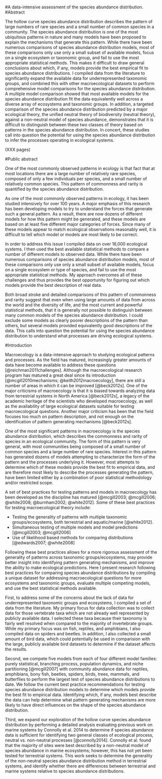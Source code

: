 #A data-intensive assessment of the species abundance distribution.
#Abstract
<!-- 350 words or less, no subheading, citations, drawings, diagrams, tables, or abbreviations.  Include total number of pages in the paper (including preliminary pages and appendices) in parentheses at the end, do not use boldface on the abstract title, see sample in Appendix A of grad school Pub Guide.-->
The hollow curve species abundance distribution describes the pattern of large numbers of rare species and a small number of common species in a community.  The species abundance distribution is one of the most ubiquitous patterns in nature and many models have been proposed to explain the mechanisms that generate this pattern. While there have been numerous comparisons of species abundance distribution models, most of these comparisons only use only a small subset of available models, focus on a single ecosystem or taxonomic group, and fail to use the most appropriate statistical methods. This makes it difficult to draw general conclusions about which, if any, models provide the best empirical fit to species abundance distributions. I compiled data from the literature to significantly expand the available data for underrepresented taxonomic groups, and combined this with other macroecological datasets to perform comprehensive model comparisons for the species abundance distribution. A multiple model comparison showed that most available models for the species abundance distribution fit the data equivalently well across a diverse array of ecosystems and taxonomic groups. In addition, a targeted comparison of the species abundance distribution predicted by a major ecological theory, the unified neutral theory of biodiversity (neutral theory), against a non-neutral model of species abundance, demonstrates that it is difficult to distinguish between these two classes of theory based on patterns in the species abundance distribution. In concert, these studies call into question the potential for using the species abundance distribution to infer the processes operating in ecological systems.

(XXX pages)

#Public abstract
<!-- One page, written in the style of an executive summary, whatever that means.  Explains in common language the research objective and societal benefits, see Appendix A -->
One of the most commonly observed patterns in ecology is that fact that at most locations there are a large number of relatively rare species, composed of only a few individuals per species, and a small number of relatively common species. This pattern of commonness and rarity is quantified by the species abundance distribution.

As one of the most commonly observed patterns in ecology, it has been studied intensively for over 100 years. A major emphasis of this research has been developing models to try to understand the forces that generate such a general pattern. As a result, there are now dozens of different models for how this pattern might be generated, and these models are based on at least five different major categories of forces. Since many of these models appear to match ecological observations reasonably well, it is difficult to tell which model or models are most likely to be correct.

In order to address this issue I compiled data on over 16,000 ecological systems. I then used the best available statistical methods to compare a number of different models to observed data. While there have been numerous comparisons of species abundance distribution models, most of these comparisons only use only a small subset of available models, focus on a single ecosystem or type of species, and fail to use the most appropriate statistical methods. My approach overcomes all of these challenges and thus provides the best opportunity for figuring out which models provide the best description of real data.

Both broad stroke and detailed comparisons of this pattern of commonness and rarity suggest that even when using large amounts of data from across the world and the diversity of life, and the most current and powerful statistical methods, that it is generally not possible to distinguish between many common models of the species abundance distribution. I could exclude some models as clearly poorer descriptions of the pattern than others, but several models provided equivalently good descriptions of the data. This calls into question the potential for using the species abundance distribution to understand what processes are driving ecological systems.

#Introduction
<!--Overarching introduction that ties all three chapters together -->
Macroecology is a data-intensive approach to studying ecological patterns and processes. As the field has matured, increasingly greater amounts of data have become available to address these questions [@reichman2011challenges].  Although the macroecological research program has matured a great deal since its introduction [@mcgill2010mechanisms; @keith2012macroecology], there are still a number of areas in which it can be improved [@beck2012s]. One of the major criticisms of macroecology is that it is biased towards analyzing data from terrestrial systems in North America [@beck2012s], a legacy of the academic heritage of the scientists who developed macroecology, as well as the availability of large ecological datasets suitable for testing macroecological questions.  Another major criticism has been that the field focuses too much on pattern description, and not enough on the identification of pattern generating mechanisms [@beck2012s].
<!-- cite some of the recent critiques and directional papers -->

One of the most significant patterns in macroecology is the species abundance distribution, which describes the commonness and rarity of species in an ecological community. The form of this pattern is very general, with most communities being composed of a small number of common species and a large number of rare species. Interest in this pattern has generated dozens of models attempting to characterize the form of the pattern and the processes underlying it. However, most attempts to determine which of these models provide the best fit to empirical data, and are therefore most likely to describe the processes generating the pattern, have been limited either by a combination of poor statistical methodology and/or restricted scope.

A set of best practices for testing patterns and models in macroecology has been developed as the discipline has matured [@mcgill2003; @mcgill2006; @white2008; @burnham2002; @white2012]. Some of these best practices for testing macroecological theory include: <!--citations-->  
* Testing the generality of patterns with multiple taxonomic groups/ecosystems, both terrestrial and aquatic/marine [@white2012].
* Simultaneous testing of multiple models and model predictions [@mcgill2003; @mcgill2006]
* Use of likelihood based methods for comparing distributions [@edwards2007; @white2008]

Following these best practices allows for a more rigorous assessment of the generality of patterns across taxonomic groups/ecosystems, may provide better insight into identifying pattern generating mechanisms, and improve the ability to make ecological predictions. Here I present research following best practices for comparing species abundance distributions by compiling a unique dataset for addressing macroecological questions for more ecosystems and taxonomic groups, evaluate multiple competing models, and use the best statistical methods available.

First, to address some of the concerns about the lack of data for underrepresented taxonomic groups and ecosystems, I compiled a set of data from the literature.  My primary focus for data collection was to collect data for those vertebrate taxa which are not already well represented by publicly available data.  I selected these taxa because their taxonomy is fairly well resolved when compared to the majority of invertebrate groups.  While my primary focus was on fish, reptiles, and amphibians, I also compiled data on spiders and beetles.  In addition, I also collected a small amount of bird data, which could potentially be used in comparision with the large, publicly available bird datasets to determine if the dataset affects the results.

Second,  we compete five models from each of four different model families: purely statistical, branching process, population dynamics, and niche partitioning [@mcgill2007] with community abundance data for reptiles, amphibians, bony fish, beetles, spiders, birds, trees, mammals, and butterflies to perform the largest test of species abundance distributions to date. We follow the current best practice recommendations for testing species abundance distribution models to determine which models provide the best fit to empirical data.  Identifying which, if any, models best describe the data can help determine what pattern generating mechanisms are more likely to have direct influences on the shape of the species abundance distribution.

Third, we expand our exploration of the hollow curve species abundance distribution by performing a detailed analysis evaluating previous work on marine systems by Connolly et al. 2014 to determine if species abundance data is sufficient for identifying two general classes of ecological process, neutral vs. non-neutral processes [@connolly2014]. Connolly et al. found that the majority of sites were best described by a non-neutral model of species abundance in marine ecosystems; however, this has not yet been tested for terrestrial systems. This work seeks to determine the generality of the non-neutral species abundance distribution method in terrestrial systems, and identify whether there are differences between terrestrial and marine systems relative to species abundance distributions.
